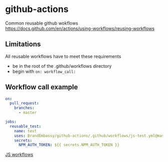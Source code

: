 # github-actions
Common reusable github wokflows
https://docs.github.com/en/actions/using-workflows/reusing-workflows

## Limitations
All reusable workflows have to meet these requirements
* be in the root of the .github/workflows directory
* begin with ```on:
  workflow_call:```


## Workflow call example

```yaml
on:
  pull_request:
    branches:
      - master

jobs:
  reusable_test:
    name: test
    uses: BrandEmbassy/github-actions/.github/workflows/js-test.yml@master
    secrets:
      NPM_AUTH_TOKEN: ${{ secrets.NPM_AUTH_TOKEN }}
```
[JS workflows](./README_JS.md)

